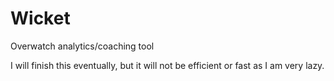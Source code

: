 # Wicket
Overwatch analytics/coaching tool

I will finish this eventually, but it will not be efficient or fast as I am very lazy.
